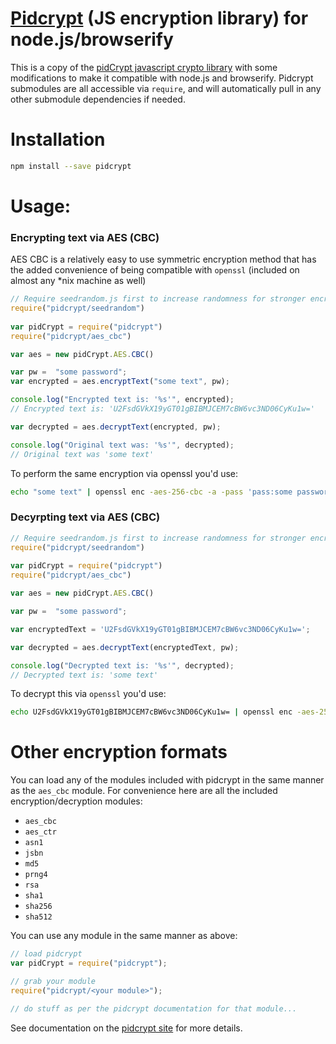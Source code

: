 [Pidcrypt](https://www.pidder.de/pidcrypt/) (JS encryption library) for node.js/browserify
==========================================================================================

This is a copy of the [pidCrypt javascript crypto library](https://www.pidder.de/pidcrypt/) with some modifications to make it compatible with node.js and browserify. Pidcrypt submodules are all accessible via `require`, and will automatically pull in any other submodule dependencies if needed.

Installation
============

``` bash
npm install --save pidcrypt
```

Usage:
======

### Encrypting text via AES (CBC)

AES CBC is a relatively easy to use symmetric encryption method that has the added convenience of being compatible with `openssl` (included on almost any \*nix machine as well)

``` javascript
// Require seedrandom.js first to increase randomness for stronger encryption
require("pidcrypt/seedrandom")
  
var pidCrypt = require("pidcrypt")
require("pidcrypt/aes_cbc")

var aes = new pidCrypt.AES.CBC()

var pw =  "some password";
var encrypted = aes.encryptText("some text", pw); 

console.log("Encrypted text is: '%s'", encrypted);
// Encrypted text is: 'U2FsdGVkX19yGT01gBIBMJCEM7cBW6vc3ND06CyKu1w='

var decrypted = aes.decryptText(encrypted, pw);

console.log("Original text was: '%s'", decrypted);
// Original text was 'some text'
```

To perform the same encryption via openssl you'd use:

``` bash
echo "some text" | openssl enc -aes-256-cbc -a -pass 'pass:some password'
```

### Decyrpting text via AES (CBC)

``` javascript
// Require seedrandom.js first to increase randomness for stronger encryption
require("pidcrypt/seedrandom")
  
var pidCrypt = require("pidcrypt")
require("pidcrypt/aes_cbc")

var aes = new pidCrypt.AES.CBC()

var pw =  "some password";

var encryptedText = 'U2FsdGVkX19yGT01gBIBMJCEM7cBW6vc3ND06CyKu1w=';

var decrypted = aes.decryptText(encryptedText, pw);

console.log("Decrypted text is: '%s'", decrypted);
// Decrypted text is: 'some text'
```

To decrypt this via `openssl` you'd use:

``` bash
echo U2FsdGVkX19yGT01gBIBMJCEM7cBW6vc3ND06CyKu1w= | openssl enc -aes-256-cbc -d -a -pass 'pass:some password'
```

Other encryption formats
========================

You can load any of the modules included with pidcrypt in the same manner as the `aes_cbc` module. For convenience here are all the included encryption/decryption modules:

-   `aes_cbc`
-   `aes_ctr`
-   `asn1`
-   `jsbn`
-   `md5`
-   `prng4`
-   `rsa`
-   `sha1`
-   `sha256`
-   `sha512`

You can use any module in the same manner as above:

``` javascript
// load pidcrypt
var pidCrypt = require("pidcrypt");

// grab your module
require("pidcrypt/<your module>");

// do stuff as per the pidcrypt documentation for that module...
```

See documentation on the [pidcrypt site](https://www.pidder.de/pidcrypt/) for more details.

